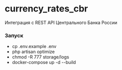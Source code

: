 # currency_rates_cbr
Интеграция с REST API Центрального Банка России

### Запуск
- cp .env.example .env
- php artisan optimize
- chmod -R 777 storage/logs
- docker-compose up -d --build
